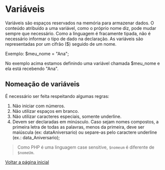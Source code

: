 # Variáveis

Variáveis são espaços reservados na memória para armazenar dados. O conteúdo atribuído a uma variável, como o próprio nome diz, pode mudar sempre que necessário. Como a linguagem é fracamente tipada, não é necessário informar o tipo de dado na declaração.
As variáveis são representadas por um cifrão ($) seguido de um nome.

Exemplo: $meu_nome = "Ana";

No exemplo acima estamos definindo uma variável chamada $meu_nome e ela está recebendo "Ana".

## Nomeação de variáveis 

É necessário ser feita respeitando algumas regras:

1.  Não iniciar com números.
2.  Não utilizar espaços em branco.
3.  Não utilizar caracteres especiais, somente underline.
4.  Devem ser declaradas em minúsculo. Caso sejam nomes compostos, a primeira letra de todas as palavras, menos da primeira, deve ser maiúscula (ex: dataAniversario) ou separe-as pelo caractere underline (ex.: data_Aniversario);

> Como PHP é uma linguagem case sensitive, `$nomeum` é diferente de `$nomeUm`.

[Voltar a página inicial](../README.md)